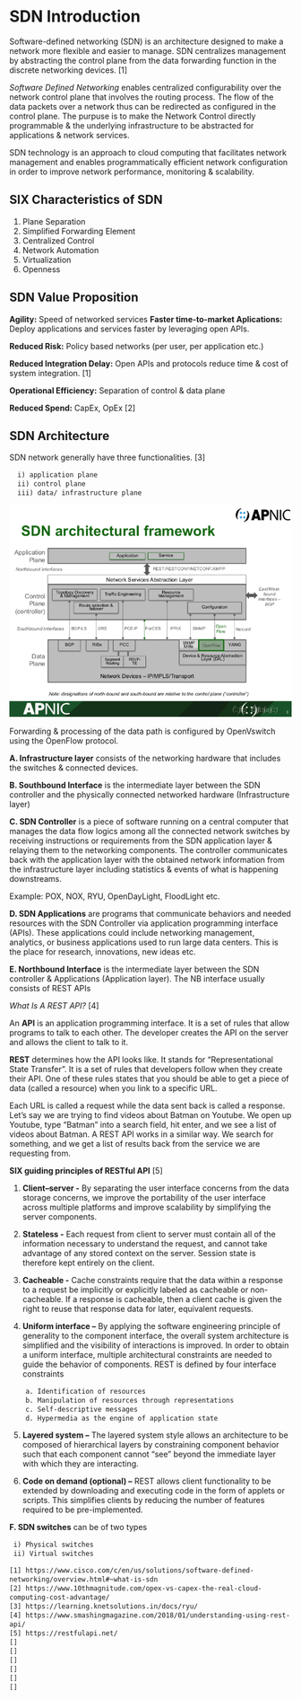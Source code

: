 # SDN Introduction
Software-defined networking (SDN) is an architecture designed to make a network more flexible and easier to manage. SDN centralizes management by abstracting the control plane from the data forwarding function in the discrete networking devices. [1]

*Software Defined Networking* enables centralized configurability over the network control plane that involves the routing process. The flow of the data packets over a network thus can be redirected as configured in the control plane. The purpuse is to make the Network Control directly programmable & the underlying infrastructure to be abstracted for applications & network services. 

SDN technology is an approach to cloud computing that facilitates network management and enables programmatically efficient network configuration in order to improve network performance, monitoring & scalability.

## SIX Characteristics of SDN
1. Plane Separation
2. Simplified Forwarding Element
3. Centralized Control
4. Network Automation
5. Virtualization
6. Openness

## SDN Value Proposition
**Agility:** Speed of networked services
**Faster time-to-market Aplications:** Deploy applications and services faster by leveraging open APIs.

**Reduced Risk:** Policy based networks (per user, per application etc.)

**Reduced Integration Delay:** Open APIs and protocols reduce time & cost of system integration. [1]

**Operational Efficiency:** Separation of control & data plane

**Reduced Spend:** CapEx, OpEx [2]

## SDN Architecture

SDN network generally have three functionalities. [3]

	  i) application plane
 	  ii) control plane
 	  iii) data/ infrastructure plane

![SDN-Network](https://github.com/biplabro/SDN-Crash-Course_Openflow-Mininet-RYU/blob/master/images/sdn-arc-frame.png  "SDN_Network")

Forwarding & processing of the data path is configured by OpenVswitch using the OpenFlow protocol.

**A. Infrastructure layer** consists of the networking hardware that includes the switches & connected devices. 

**B. Southbound Interface** is the intermediate layer between the SDN controller and the physically connected networked hardware (Infrastructure layer)

**C. SDN Controller** is a piece of software running on a central computer that manages the data flow logics among all the connected network switches by receiving instructions or requirements from the SDN application layer & relaying them to the networking components. The controller communicates back with the application layer with the obtained network information from the infrastructure layer including statistics & events of what is happening downstreams.

Example: POX, NOX, RYU, OpenDayLight, FloodLight etc.

**D. SDN Applications** are programs that communicate behaviors and needed resources with the SDN Controller via application programming interface (APIs). These applications could include networking management, analytics, or business applications used to run large data centers. This is the place for research, innovations, new ideas etc. 

**E. Northbound Interface** is the intermediate layer between the SDN controller & Applications (Application layer). The NB interface usually consists of REST APIs

_What Is A REST API?_ [4] 

An **API** is an application programming interface. It is a set of rules that allow programs to talk to each other. The developer creates the API on the server and allows the client to talk to it.

**REST** determines how the API looks like. It stands for “Representational State Transfer”. It is a set of rules that developers follow when they create their API. One of these rules states that you should be able to get a piece of data (called a resource) when you link to a specific URL.

Each URL is called a request while the data sent back is called a response. Let’s say we are trying to find videos about Batman on Youtube. We open up Youtube, type “Batman” into a search field, hit enter, and we see a list of videos about Batman. A REST API works in a similar way. We search for something, and we get a list of results back from the service we are requesting from.

**SIX guiding principles of RESTful API** [5]


1. **Client–server -** By separating the user interface concerns from the data storage concerns, we improve the portability of the user interface across multiple platforms and improve scalability by simplifying the server components.

2. **Stateless -** Each request from client to server must contain all of the information necessary to understand the request, and cannot take advantage of any stored context on the server. Session state is therefore kept entirely on the client.

3. **Cacheable -** Cache constraints require that the data within a response to a request be implicitly or explicitly labeled as cacheable or non-cacheable. If a response is cacheable, then a client cache is given the right to reuse that response data for later, equivalent requests.

4. **Uniform interface –** By applying the software engineering principle of generality to the component interface, the overall system architecture is simplified and the visibility of interactions is improved. In order to obtain a uniform interface, multiple architectural constraints are needed to guide the behavior of components. REST is defined by four interface constraints
```
	a. Identification of resources
	b. Manipulation of resources through representations
	c. Self-descriptive messages
	d. Hypermedia as the engine of application state
```
5. **Layered system –** The layered system style allows an architecture to be composed of hierarchical layers by constraining component behavior such that each component cannot “see” beyond the immediate layer with which they are interacting.

6. **Code on demand (optional) –** REST allows client functionality to be extended by downloading and executing code in the form of applets or scripts. This simplifies clients by reducing the number of features required to be pre-implemented.

**F. SDN switches** can be of two types

	 i) Physical switches
	 ii) Virtual switches
	



```
[1] https://www.cisco.com/c/en/us/solutions/software-defined-networking/overview.html#~what-is-sdn
[2] https://www.10thmagnitude.com/opex-vs-capex-the-real-cloud-computing-cost-advantage/
[3] https://learning.knetsolutions.in/docs/ryu/
[4] https://www.smashingmagazine.com/2018/01/understanding-using-rest-api/
[5] https://restfulapi.net/
[]
[]
[]
[]
[]
[]
```
